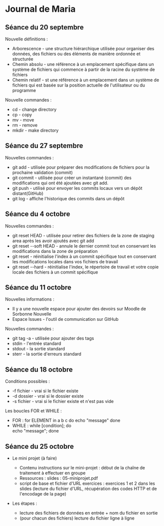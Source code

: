 # Journal de Maria  
## Séance du 20 septembre

Nouvelle définitions : 
- Arborescence - une structure hiérarchique utilisée pour organiser des données, des fichiers ou des éléments de manière ordonnée et structurée 
- Chemin absolu - une référence à un emplacement spécifique dans un système de fichiers qui commence à partir de la racine du système de fichiers 
- Chemin relatif - st une référence à un emplacement dans un système de fichiers qui est basée sur la position actuelle de l'utilisateur ou du programme

Nouvelle commandes : 
- cd - change directory
- cp - copy
- mv - move
- rm - remove
- mkdir - make directory

## Séance du 27 septembre

Nouvelles commandes :
- git add - utilisée pour préparer des modifications de fichiers pour la prochaine validation (commit)
- git commit - utilisée pour créer un instantané (commit) des modifications qui ont été ajoutées avec git add.
- git push - utilisé pour envoyer les commits locaux vers un dépôt distant(GitHub) 
- git log - affiche l'historique des commits dans un dépôt

## Séance du 4 octobre

Nouvelles commandes :
- git reset HEAD - utilisée pour retirer des fichiers de la zone de staging area après les avoir ajoutés avec git add
- git reset --soft HEAD - annule le dernier commit tout en conservant les modifications dans la zone de préparation
- git reset - réinitialise l'index à un commit spécifique tout en conservant les modifications locales dans vos fichiers de travail
- git reset --hard - réinitialise l'index, le répertoire de travail et votre copie locale des fichiers à un commit spécifique

## Séance du 11 octobre

Nouvelles informations :
- Il y a une nouvelle espace pour ajouter des devoirs sur Moodle de Sorbonne Nouvelle 
- Espace Issues - l'outil de communication sur GitHub

Nouvelles commandes :
- git tag -a - utilisée pour ajouter des tags
- stdin - l'entrée standard
- stdout - la sortie standard
- sterr - la sortie d'erreurs standard 

## Séance du 18 octobre

Conditions possibles :
- -f fichier - vrai si le fichier existe
- -d dossier - vrai si le dossier existe
- -s fichier - vrai si le fichier existe et n'est pas vide

Les boucles FOR et WHILE :
- FOR :
    for ELEMENT in a b c
    do
        echo "message"
    done
- WHILE :
    while [condition];
    do  
        echo "message";
    done
    
## Séance du 25 octobre

- Le mini projet (à faire)
	- Contenu instructions sur le mini-projet : 
	début de la chaîne de traitement à effectuer en groupe 
	- Ressources : 
	slides : 05-miniprojet.pdf 
	- script de base et fichier d'URL exercices : 
	exercices 1 et 2 dans les slides (lecture du fichier d'URL, récupération des codes HTTP et de l'encodage de la page)

- Les étapes :
	- lecture des fichiers de données en entrée + nom du fichier en sortie
	- (pour chacun des fichiers) lecture du fichier ligne à ligne




